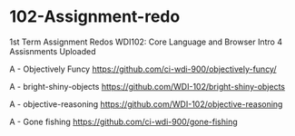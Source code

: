 # 102-Assignment-redo
1st Term Assignment Redos
WDI102: Core Language and Browser Intro 
4 Assisnments Uploaded

A - Objectively Funcy
https://github.com/ci-wdi-900/objectively-funcy/


A - bright-shiny-objects
https://github.com/WDI-102/bright-shiny-objects	


A - objective-reasoning
https://github.com/WDI-102/objective-reasoning


A - Gone fishing
https://github.com/ci-wdi-900/gone-fishing	
